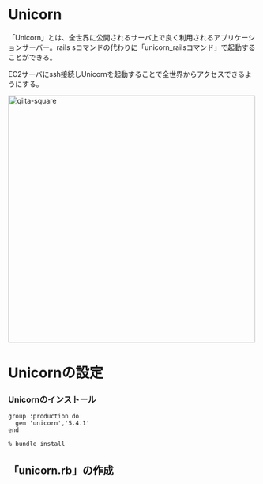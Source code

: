 # Unicorn
「Unicorn」とは、全世界に公開されるサーバ上で良く利用されるアプリケーションサーバー。rails sコマンドの代わりに「unicorn_railsコマンド」で起動することができる。  
  
EC2サーバにssh接続しUnicornを起動することで全世界からアクセスできるようにする。  

<img width="500" alt="qiita-square" src="https://i.gyazo.com/f714f9429c268099d33149d9d5b28870.png">  
  
# Unicornの設定
### Unicornのインストール
``` Gemfile
group :production do
  gem 'unicorn','5.4.1'
end
```
  
```
% bundle install
```
  
## 「unicorn.rb」の作成
